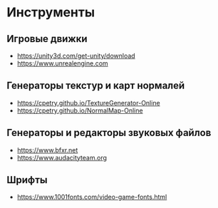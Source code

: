 Инструменты
===========

## Игровые движки

* <https://unity3d.com/get-unity/download>
* <https://www.unrealengine.com>

## Генераторы текстур и карт нормалей

* <https://cpetry.github.io/TextureGenerator-Online>
* <https://cpetry.github.io/NormalMap-Online>

## Генераторы и редакторы звуковых файлов

* <https://www.bfxr.net>
* <https://www.audacityteam.org>

## Шрифты

* <https://www.1001fonts.com/video-game-fonts.html>
